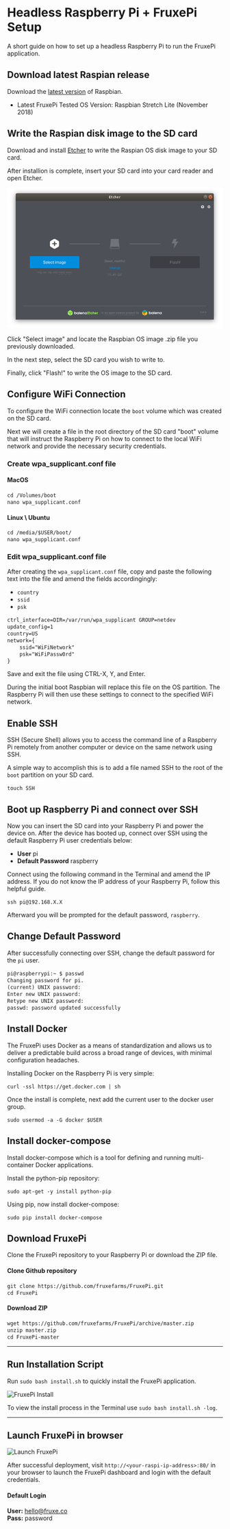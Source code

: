 # Headless Raspberry Pi + FruxePi Setup
A short guide on how to set up a headless Raspberry Pi to run the FruxePi application.

## Download latest Raspian release
Download the [latest version](https://www.raspberrypi.org/downloads/raspbian/) of Raspbian.

- Latest FruxePi Tested OS Version: Raspbian Stretch Lite (November 2018)

## Write the Raspian disk image to the SD card
Download and install [Etcher](https://www.balena.io/etcher/) to write the Raspian OS disk image to your SD card.

After installion is complete, insert your SD card into your card reader and open Etcher.

![Write Disk Image](img/etcher_install.png?raw=true)

Click "Select image" and locate the Raspbian OS image .zip file you previously downloaded. 

In the next step, select the SD card you wish to write to.

Finally, click "Flash!" to write the OS image to the SD card. 

## Configure WiFi Connection
To configure the WiFi connection locate the `boot` volume which was created on the SD card. 

Next we will create a file in the root directory of the SD card "boot" volume that will instruct the Raspberry Pi on how to connect to the local WiFi network and provide the necessary security credentials.

### Create wpa_supplicant.conf file

#### MacOS
```
cd /Volumes/boot
nano wpa_supplicant.conf 
```

#### Linux \ Ubuntu
```
cd /media/$USER/boot/
nano wpa_supplicant.conf
```

### Edit wpa_supplicant.conf file

After creating the `wpa_supplicant.conf` file, copy and paste the following text into the file and amend the fields accordingingly:

- `country`
- `ssid`
- `psk`


```
ctrl_interface=DIR=/var/run/wpa_supplicant GROUP=netdev
update_config=1
country=US
network={
    ssid="WiFiNetwork"
    psk="WiFiPassw0rd"
}
```
Save and exit the file using CTRL-X, Y, and Enter.

During the initial boot Raspbian will replace this file on the OS partition. The Raspberry Pi will then use these settings to connect to the specified WiFi network.

## Enable SSH

SSH (Secure Shell) allows you to access the command line of a Raspberry Pi remotely from another computer or device on the same network using SSH.

A simple way to accomplish this is to add a file named SSH to the root of the `boot` partition on your SD card. 

```
touch SSH
```

## Boot up Raspberry Pi and connect over SSH

Now you can insert the SD card into your Raspberry Pi and power the device on. After the device has booted up, connect over SSH using the default Raspberry Pi user credentials below:

- **User** pi
- **Default Password** raspberry

Connect using the following command in the Terminal and amend the IP address. If you do not know the IP address of your Raspberry Pi, follow this helpful guide.

```
ssh pi@192.168.X.X
```
Afterward you will be prompted for the default password, `raspberry`.

## Change Default Password

After successfully connecting over SSH, change the default password for the `pi` user.

```
pi@raspberrypi:~ $ passwd
Changing password for pi.
(current) UNIX password: 
Enter new UNIX password: 
Retype new UNIX password: 
passwd: password updated successfully
```

<!-- ## Add your SSH Key to your Raspberry Pi for login -->

## Install Docker

The FruxePi uses Docker as a means of standardization and allows us to deliver a predictable build across a broad range of devices, with minimal configuration headaches.

Installing Docker on the Raspberry Pi is very simple:

```
curl -ssl https://get.docker.com | sh
```

Once the install is complete, next add the current user to the docker user group.

```
sudo usermod -a -G docker $USER
```

## Install docker-compose

Install docker-compose which is a tool for defining and running multi-container Docker applications.

Install the python-pip repository:

```
sudo apt-get -y install python-pip
```

Using pip, now install docker-compose:

```
sudo pip install docker-compose
```

## Download FruxePi
Clone the FruxePi repository to your Raspberry Pi or download the ZIP file.

#### Clone Github repository
```
git clone https://github.com/fruxefarms/FruxePi.git
cd FruxePi
```

#### Download ZIP
```
wget https://github.com/fruxefarms/FruxePi/archive/master.zip
unzip master.zip
cd FruxePi-master
```

---

## Run Installation Script

Run `sudo bash install.sh` to quickly install the FruxePi application.

![FruxePi Install](https://github.com/fruxefarms/FruxePi/blob/master/docs/img/fruxepi_install.gif?raw=true)

To view the install process in the Terminal use `sudo bash install.sh -log`.

---

## Launch FruxePi in browser
![Launch FruxePi](https://github.com/fruxefarms/FruxePi/blob/master/docs/img/fruxepi_login.gif?raw=true)

After successful deployment, visit `http://<your-raspi-ip-address>:80/` in your browser to launch the FruxePi dashboard and login with the default credentials.

#### Default Login
**User:** hello@fruxe.co 
<br/>**Pass:** password 

